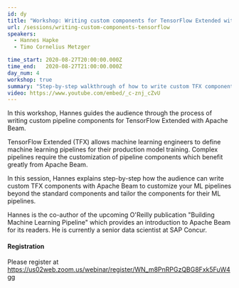 ```yaml
---
id: dy
title: "Workshop: Writing custom components for TensorFlow Extended with Apache Beam"
url: /sessions/writing-custom-components-tensorflow
speakers:
  - Hannes Hapke
  - Timo Cornelius Metzger

time_start: 2020-08-27T20:00:00.000Z
time_end:   2020-08-27T21:00:00.000Z
day_num: 4
workshop: true
summary: "Step-by-step walkthrough of how to write custom TFX components with Apache Beam to customize your ML pipelines beyond the standard components and tailor the components for their ML pipelines."
video: https://www.youtube.com/embed/_c-znj_cZvU
---
```


In this workshop, Hannes guides the audience through the process of writing custom pipeline components for TensorFlow Extended with Apache Beam.

TensorFlow Extended (TFX) allows machine learning engineers to define machine learning pipelines for their production model training. Complex pipelines require the customization of pipeline components which benefit greatly from Apache Beam.

In this session, Hannes explains step-by-step how the audience can write custom TFX components with Apache Beam to customize your ML pipelines beyond the standard components and tailor the components for their ML pipelines.

Hannes is the co-author of the upcoming O'Reilly publication "Building Machine Learning Pipeline" which provides an introduction to Apache Beam for its readers. He is currently a senior data scientist at SAP Concur.

#### Registration
Please register at https://us02web.zoom.us/webinar/register/WN_m8PnRPGzQBG8Fxk5FuW4gg